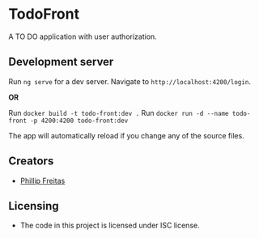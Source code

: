 # TodoFront

A TO DO application with user authorization.

## Development server

Run `ng serve` for a dev server. Navigate to `http://localhost:4200/login`.

**OR**

Run `docker build -t todo-front:dev .`
Run `docker run -d --name todo-front -p 4200:4200 todo-front:dev`

The app will automatically reload if you change any of the source files.

## Creators

- [Phillip Freitas](https://github.com/jpnathan/)

## Licensing

- The code in this project is licensed under ISC license.
